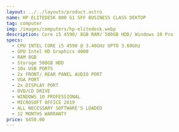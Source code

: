```yaml
---
layout: ../../layouts/product.astro
name: HP ELITEDESK 800 G1 SFF BUSINESS CLASS DEKTOP
tag: computer
img: /images/computers/hp-elitedesk.webp
description: C﻿ore i5 4590/ 8GB RAM/ 500GB HDD/ Windows 10 Pro
specs:
  - CPU INTEL CORE i5 4590 @ 3.40GHz UPTO 3.60GHz
  - GPU Intel HD Graphics 4000
  - RAM 8GB
  - Storage 500GB HDD
  - 10x USB PORTS
  - 2x FRONT/ REAR PANEL AUDIO PORT
  - VGA PORT
  - 2x DISPLAY PORT
  - DVD/CD DRIVE
  - WINDOWS 10 PROFESSIONAL
  - MICROSOFT OFFICE 2019
  - ALL NECESSARY SOFTWARE'S LOADED
  - 12 MONTHS WARRANTY
price: $450.00
---
```

